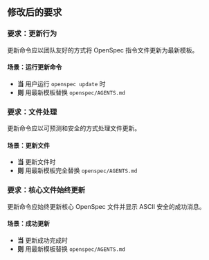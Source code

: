 ## 修改后的要求

### 要求：更新行为
更新命令应以团队友好的方式将 OpenSpec 指令文件更新为最新模板。

#### 场景：运行更新命令
- **当** 用户运行 `openspec update` 时
- **则** 用最新模板替换 `openspec/AGENTS.md`

### 要求：文件处理
更新命令应以可预测和安全的方式处理文件更新。

#### 场景：更新文件
- **当** 更新文件时
- **则** 用最新模板完全替换 `openspec/AGENTS.md`

### 要求：核心文件始终更新
更新命令应始终更新核心 OpenSpec 文件并显示 ASCII 安全的成功消息。

#### 场景：成功更新
- **当** 更新成功完成时
- **则** 用最新模板替换 `openspec/AGENTS.md`